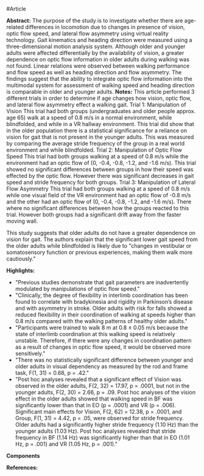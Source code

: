 #Article 

**Abstract:**
	The purpose of the study is to investigate whether there are age-related differences in locomotion due to changes in presence of vision, optic flow speed, and lateral flow asymmetry using virtual reality technology. Gait kinematics and heading direction were measured using a three-dimensional motion analysis system. Although older and younger adults were affected differentially by the availability of vision, a greater dependence on optic flow information in older adults during walking was not found. Linear relations were observed between walking performance and flow speed as well as heading direction and flow asymmetry. The findings suggest that the ability to integrate optic flow information into the multimodal system for assessment of walking speed and heading direction is comparable in older and younger adults.
**Notes:**
	This article performed 3 different trials in order to determine if age changes how vision, optic flow, and lateral flow asymmetry effect a walking gait. 
	Trial 1: Manipulation of Vision
	This trial had both groups (undergraduates and older people approx. age 65) walk at a speed of 0.8 m/s in a normal environment, while blindfolded, and while in a VR hallway environment. This trial did show that in the older population there is a statistical significance for a reliance on vision for gait that is not present in the younger adults. This was measured by comparing the average stride frequency of the group in a real world environment and while blindfolded. 
	Trial 2: Manipulation of Optic Flow Speed
	This trial had both groups walking at a speed of 0.8 m/s while the environment had an optic flow of (0, -0.4, -0.8, -1.2, and -1.6 m/s). This trial showed no significant differences between groups in how their speed was effected by the optic flow. However there was significant decreases in gait speed and stride frequency for both groups.
	Trial 3: Manipulation of Lateral Flow Asymmetry
	This trial had both groups walking at a speed of 0.8 m/s while one visual field of the VR environment had an optic flow of -0.8 m/s and the other had an optic flow of (0, -0.4, -0.8, -1.2, and -1.6 m/s). There where no significant differences between how the groups reacted to this trial. However both groups had a significant drift away from the faster moving wall.

This study suggests that older adults do not have a greater dependence on vision for gait. The authors explain that the significant lower gait speed from the older adults while blindfolded is likely due to "changes in vestibular or somatosensory function or previous experiences, making them walk more cautiously."

**Highlights:**
- "Previous studies demonstrate that gait parameters are inadvertently modulated by manipulations of optic flow speed."
- "Clinically, the degree of flexibility in interlimb coordination has been found to correlate with bradykinesia and rigidity in Parkinson’s disease and with asymmetry in stroke. Older adults with risk for falls showed a reduced flexibility in their coordination of walking at speeds higher than 0.8 m/s compared with the walking patterns of healthy older adults."
- "Participants were trained to walk 8 m at 0.8 ± 0.05 m/s because the state of interlimb coordination at this walking speed is relatively unstable. Therefore, if there were any changes in coordination pattern as a result of changes in optic flow speed, it would be observed more sensitively."
- "There was no statistically significant difference between younger and older adults in visual dependency as measured by the rod and frame task, F(1, 31) = 0.68, p = .42."
- "Post hoc analyses revealed that a significant effect of Vision was observed in the older adults, F(2, 32) = 17.97, p = .0001, but not in the younger adults, F(2, 30) = 2.66, p = .09. Post hoc analyses of the vision effect in the older adults showed that walking speed in BF was significantly lower than that in EO (p = .0001) and VR (p = .006). Significant main effects for Vision, F(2, 62) = 12.38, p = .0001, and Group, F(1, 31) = 4.42, p = .05, were observed for stride frequency. Older adults had a significantly higher stride frequency (1.10 Hz) than the younger adults (1.03 Hz). Post hoc analyses revealed that stride frequency in BF (1.14 Hz) was significantly higher than that in EO (1.01 Hz, p = .001) and VR (1.05 Hz, p = .001)."

**Components**

**References:**
